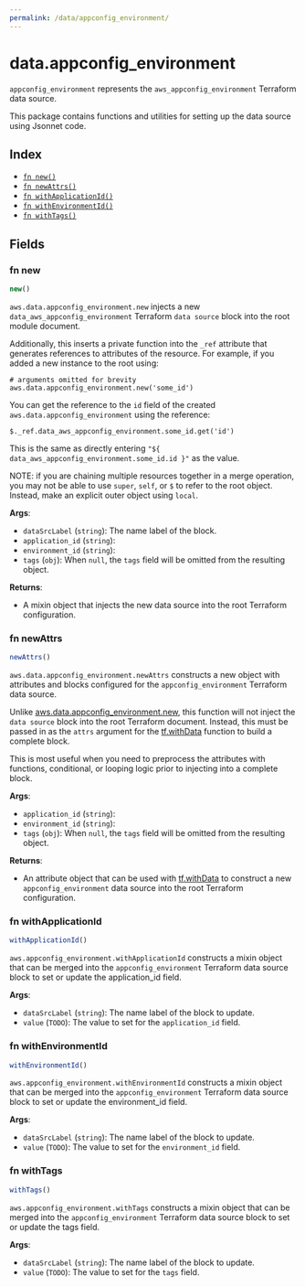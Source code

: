 ```yaml
---
permalink: /data/appconfig_environment/
---
```


# data.appconfig_environment

`appconfig_environment` represents the `aws_appconfig_environment` Terraform data source.



This package contains functions and utilities for setting up the data source using Jsonnet code.


## Index

* [`fn new()`](#fn-new)
* [`fn newAttrs()`](#fn-newattrs)
* [`fn withApplicationId()`](#fn-withapplicationid)
* [`fn withEnvironmentId()`](#fn-withenvironmentid)
* [`fn withTags()`](#fn-withtags)

## Fields

### fn new

```ts
new()
```


`aws.data.appconfig_environment.new` injects a new `data_aws_appconfig_environment` Terraform `data source`
block into the root module document.

Additionally, this inserts a private function into the `_ref` attribute that generates references to attributes of the
resource. For example, if you added a new instance to the root using:

    # arguments omitted for brevity
    aws.data.appconfig_environment.new('some_id')

You can get the reference to the `id` field of the created `aws.data.appconfig_environment` using the reference:

    $._ref.data_aws_appconfig_environment.some_id.get('id')

This is the same as directly entering `"${ data_aws_appconfig_environment.some_id.id }"` as the value.

NOTE: if you are chaining multiple resources together in a merge operation, you may not be able to use `super`, `self`,
or `$` to refer to the root object. Instead, make an explicit outer object using `local`.

**Args**:
  - `dataSrcLabel` (`string`): The name label of the block.
  - `application_id` (`string`): 
  - `environment_id` (`string`): 
  - `tags` (`obj`):  When `null`, the `tags` field will be omitted from the resulting object.

**Returns**:
- A mixin object that injects the new data source into the root Terraform configuration.


### fn newAttrs

```ts
newAttrs()
```


`aws.data.appconfig_environment.newAttrs` constructs a new object with attributes and blocks configured for the `appconfig_environment`
Terraform data source.

Unlike [aws.data.appconfig_environment.new](#fn-appconfigenvironmentnew), this function will not inject the `data source`
block into the root Terraform document. Instead, this must be passed in as the `attrs` argument for the
[tf.withData](https://github.com/tf-libsonnet/core/tree/main/docs#fn-withdata) function to build a complete block.

This is most useful when you need to preprocess the attributes with functions, conditional, or looping logic prior to
injecting into a complete block.

**Args**:
  - `application_id` (`string`): 
  - `environment_id` (`string`): 
  - `tags` (`obj`):  When `null`, the `tags` field will be omitted from the resulting object.

**Returns**:
  - An attribute object that can be used with [tf.withData](https://github.com/tf-libsonnet/core/tree/main/docs#fn-withdata) to construct a new `appconfig_environment` data source into the root Terraform configuration.


### fn withApplicationId

```ts
withApplicationId()
```

`aws.appconfig_environment.withApplicationId` constructs a mixin object that can be merged into the `appconfig_environment`
Terraform data source block to set or update the application_id field.



**Args**:
  - `dataSrcLabel` (`string`): The name label of the block to update.
  - `value` (`TODO`): The value to set for the `application_id` field.


### fn withEnvironmentId

```ts
withEnvironmentId()
```

`aws.appconfig_environment.withEnvironmentId` constructs a mixin object that can be merged into the `appconfig_environment`
Terraform data source block to set or update the environment_id field.



**Args**:
  - `dataSrcLabel` (`string`): The name label of the block to update.
  - `value` (`TODO`): The value to set for the `environment_id` field.


### fn withTags

```ts
withTags()
```

`aws.appconfig_environment.withTags` constructs a mixin object that can be merged into the `appconfig_environment`
Terraform data source block to set or update the tags field.



**Args**:
  - `dataSrcLabel` (`string`): The name label of the block to update.
  - `value` (`TODO`): The value to set for the `tags` field.
